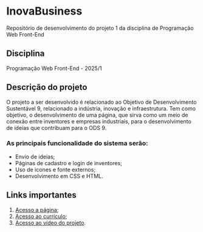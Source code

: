 # InovaBusiness
Repositório de desenvolvimento do projeto 1 da disciplina de Programação Web Front-End

## Disciplina 
Programação Web Front-End - 2025/1

## Descrição do projeto
O projeto a ser desenvolvido é relacionado ao Objetivo de Desenvolvimento Sustentável 9, relacionado a indústria, inovação e infraestrutura. Tem como objetivo, o desenvolvimento de uma página, que sirva como um meio de conexão entre inventores e empresas industriais, para o desenvolvimento de ideias que contribuam para o ODS 9.

### As principais funcionalidade do sistema serão:
* Envio de ideias;
* Páginas de cadastro e login de inventores;
* Uso de icones e fonte externos;
* Desenvolvimento em CSS e HTML.

## Links importantes
1. [Acesso a página](https://felipebataglini.github.io/InovaBusiness/);
2. [Acesso ao currículo](https://felipebataglini.github.io/Code/);
3. [Acesso ao vídeo do projeto](https://youtu.be/exvaaI2fugk).
